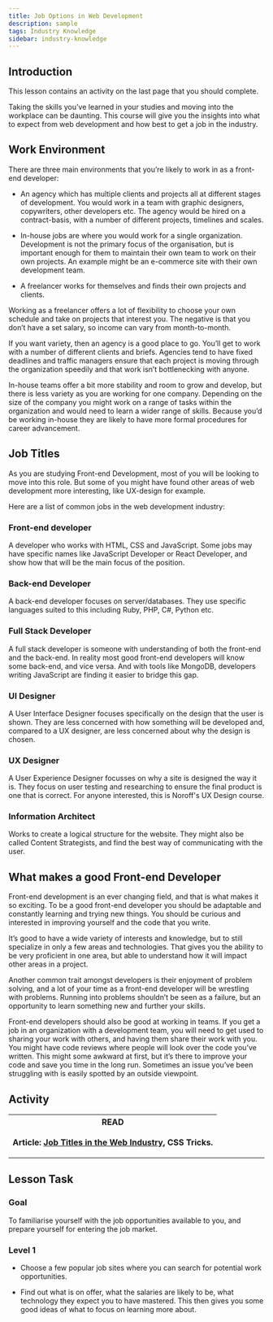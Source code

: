 ```yaml
---
title: Job Options in Web Development
description: sample
tags: Industry Knowledge
sidebar: industry-knowledge
---
```


## Introduction

This lesson contains an activity on the last page that you should complete.

Taking the skills you’ve learned in your studies and moving into the workplace can be daunting. This course will give you the insights into what to expect from web development and how best to get a job in the industry.

## Work Environment

There are three main environments that you’re likely to work in as a front-end developer:

- An agency which has multiple clients and projects all at different stages of development. You would work in a team with graphic designers, copywriters, other developers etc. The agency would be hired on a contract-basis, with a number of different projects, timelines and scales.

- In-house jobs are where you would work for a single organization. Development is not the primary focus of the organisation, but is important enough for them to maintain their own team to work on their own projects. An example might be an e-commerce site with their own development team.

- A freelancer works for themselves and finds their own projects and clients.

Working as a freelancer offers a lot of flexibility to choose your own schedule and take on projects that interest you. The negative is that you don’t have a set salary, so income can vary from month-to-month.

If you want variety, then an agency is a good place to go. You’ll get to work with a number of different clients and briefs. Agencies tend to have fixed deadlines and traffic managers ensure that each project is moving through the organization speedily and that work isn’t bottlenecking with anyone.

In-house teams offer a bit more stability and room to grow and develop, but there is less variety as you are working for one company. Depending on the size of the company you might work on a range of tasks within the organization and would need to learn a wider range of skills. Because you’d be working in-house they are likely to have more formal procedures for career advancement.

## Job Titles

As you are studying Front-end Development, most of you will be looking to move into this role. But some of you might have found other areas of web development more interesting, like UX-design for example.

Here are a list of common jobs in the web development industry:

### Front-end developer

A developer who works with HTML, CSS and JavaScript. Some jobs may have specific names like JavaScript Developer or React Developer, and show how that will be the main focus of the position.

### Back-end Developer

A back-end developer focuses on server/databases. They use specific languages suited to this including Ruby, PHP, C#, Python etc.

### Full Stack Developer

A full stack developer is someone with understanding of both the front-end and the back-end. In reality most good front-end developers will know some back-end, and vice versa. And with tools like MongoDB, developers writing JavaScript are finding it easier to bridge this gap.

### UI Designer

A User Interface Designer focuses specifically on the design that the user is shown. They are less concerned with how something will be developed and, compared to a UX designer, are less concerned about why the design is chosen.

### UX Designer

A User Experience Designer focusses on why a site is designed the way it is. They focus on user testing and researching to ensure the final product is one that is correct. For anyone interested, this is Noroff's UX Design course.

### Information Architect

Works to create a logical structure for the website. They might also be called Content Strategists, and find the best way of communicating with the user.

## What makes a good Front-end Developer

Front-end development is an ever changing field, and that is what makes it so exciting. To be a good front-end developer you should be adaptable and constantly learning and trying new things. You should be curious and interested in improving yourself and the code that you write.

It’s good to have a wide variety of interests and knowledge, but to still specialize in only a few areas and technologies. That gives you the ability to be very proficient in one area, but able to understand how it will impact other areas in a project.

Another common trait amongst developers is their enjoyment of problem solving, and a lot of your time as a front-end developer will be wrestling with problems. Running into problems shouldn’t be seen as a failure, but an opportunity to learn something new and further your skills.

Front-end developers should also be good at working in teams. If you get a job in an organization with a development team, you will need to get used to sharing your work with others, and having them share their work with you. You might have code reviews where people will look over the code you’ve written. This might some awkward at first, but it’s there to improve your code and save you time in the long run. Sometimes an issue you’ve been struggling with is easily spotted by an outside viewpoint.

## Activity

| READ<br><br>Article: [Job Titles in the Web Industry](https://css-tricks.com/job-titles-in-the-web-industry/), CSS Tricks. |
| :------------------------------------------------------------------------------------------------------------------------: |

<hr>

## Lesson Task

### Goal

To familiarise yourself with the job opportunities available to you, and prepare yourself for entering the job market.

### Level 1

- Choose a few popular job sites where you can search for potential work opportunities.

- Find out what is on offer, what the salaries are likely to be, what technology they expect you to have mastered. This then gives you some good ideas of what to focus on learning more about.
